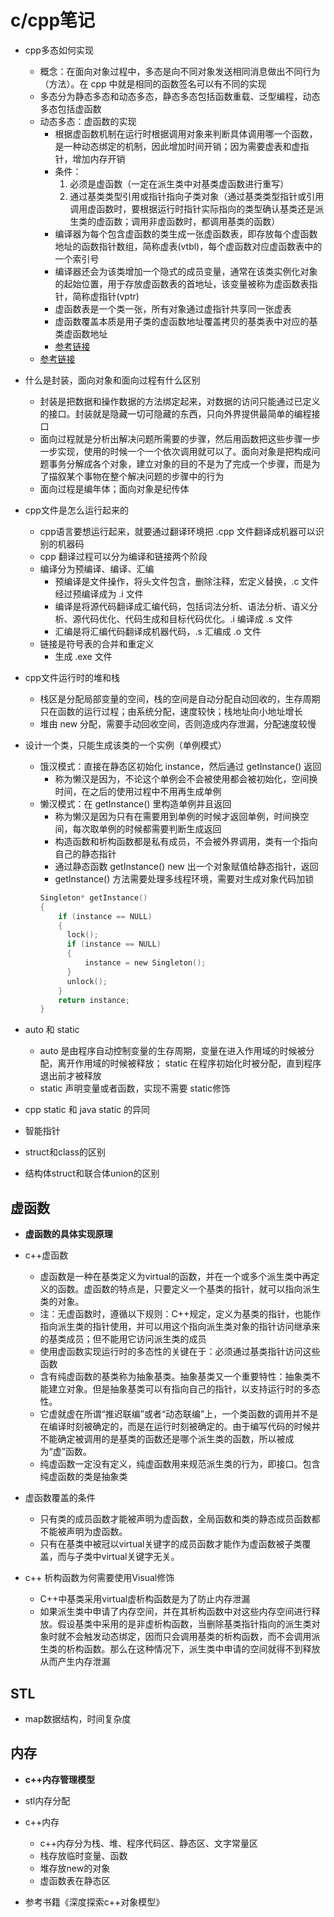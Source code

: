 # c/cpp笔记

* cpp多态如何实现
  * 概念：在面向对象过程中，多态是向不同对象发送相同消息做出不同行为（方法）。在 cpp 中就是相同的函数签名可以有不同的实现
  * 多态分为静态多态和动态多态，静态多态包括函数重载、泛型编程，动态多态包括虚函数
  * 动态多态：虚函数的实现
    * 根据虚函数机制在运行时根据调用对象来判断具体调用哪一个函数，是一种动态绑定的机制，因此增加时间开销；因为需要虚表和虚指针，增加内存开销
    * 条件：
      1. 必须是虚函数（一定在派生类中对基类虚函数进行重写）
      2. 通过基类类型引用或指针指向子类对象（通过基类类型指针或引用调用虚函数时，要根据运行时指针实际指向的类型确认基类还是派生类的虚函数；调用非虚函数时，都调用基类的函数）
    * 编译器为每个包含虚函数的类生成一张虚函数表，即存放每个虚函数地址的函数指针数组，简称虚表(vtbl)，每个虚函数对应虚函数表中的一个索引号
    * 编译器还会为该类增加一个隐式的成员变量，通常在该类实例化对象的起始位置，用于存放虚函数表的首地址，该变量被称为虚函数表指针，简称虚指针(vptr)
    * 虚函数表是一个类一张，所有对象通过虚指针共享同一张虚表
    * 虚函数覆盖本质是用子类的虚函数地址覆盖拷贝的基类表中对应的基类虚函数地址
    * [参考链接](https://blog.csdn.net/u010126059/article/details/50768646)
  * [参考链接](https://blog.csdn.net/apt1203jn/article/details/78506855)

* 什么是封装，面向对象和面向过程有什么区别
  * 封装是把数据和操作数据的方法绑定起来，对数据的访问只能通过已定义的接口。封装就是隐藏一切可隐藏的东西，只向外界提供最简单的编程接口
  * 面向过程就是分析出解决问题所需要的步骤，然后用函数把这些步骤一步一步实现，使用的时候一个一个依次调用就可以了。面向对象是把构成问题事务分解成各个对象，建立对象的目的不是为了完成一个步骤，而是为了描叙某个事物在整个解决问题的步骤中的行为
  * 面向过程是编年体；面向对象是纪传体

* cpp文件是怎么运行起来的
  * cpp语言要想运行起来，就要通过翻译环境把 .cpp 文件翻译成机器可以识别的机器码
  * cpp 翻译过程可以分为编译和链接两个阶段
  * 编译分为预编译、编译、汇编
    * 预编译是文件操作，将头文件包含，删除注释，宏定义替换，.c 文件经过预编译成为 .i 文件
    * 编译是将源代码翻译成汇编代码，包括词法分析、语法分析、语义分析、源代码优化、代码生成和目标代码优化。.i 编译成 .s 文件
    * 汇编是将汇编代码翻译成机器代码，.s 汇编成 .o 文件
  * 链接是符号表的合并和重定义
    * 生成 .exe 文件

* cpp文件运行时的堆和栈
  * 栈区是分配局部变量的空间，栈的空间是自动分配自动回收的，生存周期只在函数的运行过程；由系统分配，速度较快；栈地址向小地址增长
  * 堆由 new 分配，需要手动回收空间，否则造成内存泄漏，分配速度较慢

* 设计一个类，只能生成该类的一个实例（单例模式）
  * 饿汉模式：直接在静态区初始化 instance，然后通过 getInstance() 返回
    * 称为懒汉是因为，不论这个单例会不会被使用都会被初始化，空间换时间，在之后的使用过程中不用再生成单例
  * 懒汉模式：在 getInstance() 里构造单例并且返回
    * 称为懒汉是因为只有在需要用到单例的时候才返回单例，时间换空间，每次取单例的时候都需要判断生成返回
    * 构造函数和析构函数都是私有成员，不会被外界调用，类有一个指向自己的静态指针
    * 通过静态函数 getInstance() new 出一个对象赋值给静态指针，返回
    * getInstance() 方法需要处理多线程环境，需要对生成对象代码加锁
    ```c
    Singleton* getInstance()
    {
        if (instance == NULL)
        {
          lock();
          if (instance == NULL)
          {
              instance = new Singleton();
          }
          unlock();
        }
        return instance;
    }
    ```

* auto 和 static
  * auto 是由程序自动控制变量的生存周期，变量在进入作用域的时候被分配，离开作用域的时候被释放； static 在程序初始化时被分配，直到程序退出前才被释放
  * static 声明变量或者函数，实现不需要 static修饰

* cpp static 和 java static 的异同

* 智能指针

* struct和class的区别

* 结构体struct和联合体union的区别

## 虚函数

* **虚函数的具体实现原理**
* c++虚函数
  * 虚函数是一种在基类定义为virtual的函数，并在一个或多个派生类中再定义的函数。虚函数的特点是，只要定义一个基类的指针，就可以指向派生类的对象。
  * 注：无虚函数时，遵循以下规则：C++规定，定义为基类的指针，也能作指向派生类的指针使用，并可以用这个指向派生类对象的指针访问继承来的基类成员；但不能用它访问派生类的成员
  * 使用虚函数实现运行时的多态性的关键在于：必须通过基类指针访问这些函数
  * 含有纯虚函数的基类称为抽象基类。抽象基类又一个重要特性：抽象类不能建立对象。但是抽象基类可以有指向自己的指针，以支持运行时的多态性。
  * 它虚就虚在所谓“推迟联编”或者“动态联编”上，一个类函数的调用并不是在编译时刻被确定的，而是在运行时刻被确定的。由于编写代码的时候并不能确定被调用的是基类的函数还是哪个派生类的函数，所以被成为“虚”函数。
  * 纯虚函数一定没有定义，纯虚函数用来规范派生类的行为，即接口。包含纯虚函数的类是抽象类

* 虚函数覆盖的条件
  * 只有类的成员函数才能被声明为虚函数，全局函数和类的静态成员函数都不能被声明为虚函数。
  * 只有在基类中被冠以virtual关键字的成员函数才能作为虚函数被子类覆盖，而与子类中virtual关键字无关。

* c++ 析构函数为何需要使用Visual修饰
  * C++中基类采用virtual虚析构函数是为了防止内存泄漏
  * 如果派生类中申请了内存空间，并在其析构函数中对这些内存空间进行释放。假设基类中采用的是非虚析构函数，当删除基类指针指向的派生类对象时就不会触发动态绑定，因而只会调用基类的析构函数，而不会调用派生类的析构函数。那么在这种情况下，派生类中申请的空间就得不到释放从而产生内存泄漏

## STL

* map数据结构，时间复杂度

## 内存

* **c++内存管理模型**
* stl内存分配
* c++内存
  * c++内存分为栈、堆、程序代码区、静态区、文字常量区
  * 栈存放临时变量、函数
  * 堆存放new的对象
  * 虚函数表在静态区

* 参考书籍《深度探索c++对象模型》